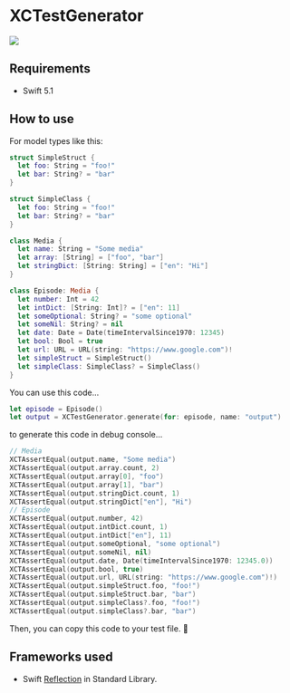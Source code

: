 # XCTestGenerator

![](https://github.com/viki-org/XCTestGenerator/workflows/Swift/badge.svg)

## Requirements

- Swift 5.1

## How to use

For model types like this:
```swift
struct SimpleStruct {
  let foo: String = "foo!"
  let bar: String? = "bar"
}

struct SimpleClass {
  let foo: String = "foo!"
  let bar: String? = "bar"
}

class Media {
  let name: String = "Some media"
  let array: [String] = ["foo", "bar"]
  let stringDict: [String: String] = ["en": "Hi"]
}

class Episode: Media {
  let number: Int = 42
  let intDict: [String: Int]? = ["en": 11]
  let someOptional: String? = "some optional"
  let someNil: String? = nil
  let date: Date = Date(timeIntervalSince1970: 12345)
  let bool: Bool = true
  let url: URL = URL(string: "https://www.google.com")!
  let simpleStruct = SimpleStruct()
  let simpleClass: SimpleClass? = SimpleClass()
}
```

You can use this code...
```swift
let episode = Episode()
let output = XCTestGenerator.generate(for: episode, name: "output")
```

to generate this code in debug console...
```swift
// Media
XCTAssertEqual(output.name, "Some media")
XCTAssertEqual(output.array.count, 2)
XCTAssertEqual(output.array[0], "foo")
XCTAssertEqual(output.array[1], "bar")
XCTAssertEqual(output.stringDict.count, 1)
XCTAssertEqual(output.stringDict["en"], "Hi")
// Episode
XCTAssertEqual(output.number, 42)
XCTAssertEqual(output.intDict.count, 1)
XCTAssertEqual(output.intDict["en"], 11)
XCTAssertEqual(output.someOptional, "some optional")
XCTAssertEqual(output.someNil, nil)
XCTAssertEqual(output.date, Date(timeIntervalSince1970: 12345.0))
XCTAssertEqual(output.bool, true)
XCTAssertEqual(output.url, URL(string: "https://www.google.com")!)
XCTAssertEqual(output.simpleStruct.foo, "foo!")
XCTAssertEqual(output.simpleStruct.bar, "bar")
XCTAssertEqual(output.simpleClass?.foo, "foo!")
XCTAssertEqual(output.simpleClass?.bar, "bar")
```

Then, you can copy this code to your test file. 🎉

## Frameworks used

- Swift [Reflection](https://developer.apple.com/documentation/swift/mirror) in Standard Library.
